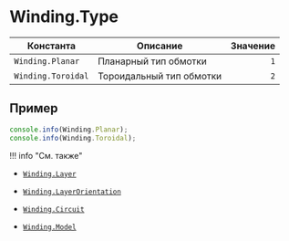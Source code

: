 # Winding.Type
<!--start-->
| Константа          | Описание                 | Значение |
|--------------------|--------------------------|---------:|
| `Winding.Planar`   | Планарный тип обмотки    | `1`      |
| `Winding.Toroidal` | Тороидальный тип обмотки | `2`      |
<!--end-->

## Пример
```javascript linenums="1"
console.info(Winding.Planar);
console.info(Winding.Toroidal);
```

!!! info "См. также"

- [`Winding.Layer`](./constants/Layer.md)

- [`Winding.LayerOrientation`](./constants/LayerOrientation.md)

- [`Winding.Circuit`](./constants/Circuit.md)

- [`Winding.Model`](./constants/Model.md)
